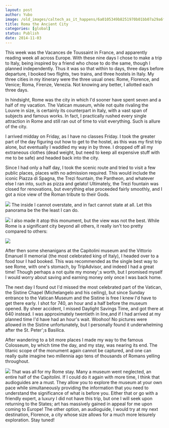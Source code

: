 ```yaml
---
layout: post
author: Yubo
image: /old_images/caltech_as_it_happens/6a0105349b8251970b01bb07a29a6f970d.jpg
title: Roma the Ancient City 
categories: [global]
status: Publish
date: 2014-11-03
---
```


This week was the Vacances de Toussaint in France, and apparently reading week all across Europe. With these nine days I chose to make a trip to Italy, being inspired by a friend who chose to do the same, though I planned independently. Thus it was so that within to days, three days before departure, I booked two flights, two trains, and three hostels in Italy. My three cities in my itinerary were the three usual ones: Rome, Florence, and Venice; Roma, Firenze, Venezia. Not knowing any better, I allotted each three days.

In hindsight, Rome was the city in which I'd sooner have spent seven and a half of my vacation. The Vatican museum, while not quite rivaling the Louvre in size, is certainly its counterpart in Italy, with a vast span of subjects and famous works. In fact, I practically rushed every single attraction in Rome and still ran out of time to visit everything. Such is allure of the city.

I arrived midday on Friday, as I have no classes Friday. I took the greater part of the day figuring out how to get to the hostel, as this was my first trip alone, but eventually I waddled my way in by three. I dropped off all my extraneous clothes (dead weight, but need to keep all expensive stuff with me to be safe) and headed back into the city.

Since I had only a half day, I took the scenic route and tried to visit a few public places, places with no admission required. This would include the iconic Piazza di Spagna, the Trezi fountain, the Pantheon, and whatever else I ran into, such as pizza and gelato! Ultimately, the Trezi fountain was closed for renovations, but everything else proceeded fairly smoothly, and I got a nice view of the Roman tribute to their Gods.


![](/old_images/caltech_as_it_happens/6a0105349b8251970b01bb07a29a7b970d.jpg)
The inside I cannot overstate, and in fact cannot state at all. Let this panorama be the the least I can do.


![](/old_images/caltech_as_it_happens/6a0105349b8251970b01b7c6fd6395970b.jpg)
I also made it atop this monument, but the view was not the best. While Rome is a significant city beyond all others, it really isn't too pretty compared to others:


![](/old_images/caltech_as_it_happens/6a0105349b8251970b01bb07a29a45970d.jpg)

After then some shenanigans at the Capitolini museum and the Vittorio Emanuel II memorial (the most celebrated king of Italy), I headed over to a food tour I had booked. This was recommended as the single best way to see Rome, with one's stomach, by TripAdvisor, and indeed I had a great time! Though perhaps a not quite my money';s worth, but I promised myself I would worry about saving and earning money only once I was back home.

The next day I found out I'd missed the most celebrated part of the Vatican, the Sistine Chapel (Michelangelo and his ceiling), but since Sunday entrance to the Vatican Museum and the Sistine is free I knew I'd have to get there early. I shot for 740, an hour and a half before the museum opened. By sheer accident, I missed Daylight Savings Time, and got there at 640 instead. I was approximately twentieth in line,and if I had arrived at my planned time I'd have had an hour's wait. Woohoo! No pictures were allowed in the Sistine unfortunately, but I personally found it underwhelming after the St. Peter';s Basilica.

After wandering to a bit more places I made my way to the famous Colosseum, by which time the day, and my stay, was nearing its end. The titanic scope of the monument again cannot be captured, and one can really quite imagine two millennia ago tens of thousands of Romans yelling throughout.


![](/old_images/caltech_as_it_happens/6a0105349b8251970b01b7c6fd62b1970b.jpg)
That was all for my Rome stay. Many a museum went neglected, an entire half of the Capitolini. If I could do it again with more time, I think that audioguides are a must. They allow you to explore the museum at your own pace while simultaneously providing the information that you need to understand the significance of what is before you. Either that or go with a friendly expert, a luxury I did not have this trip, but one I will seek upon returning to the States; art has massively gained in appeal for me upon coming to Europe! The other option, an audioguide, I would try at my next destination, Florence, a city whose size allows for a much more leisurely exploration. Stay tuned!

